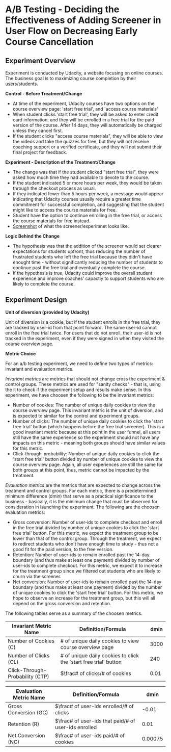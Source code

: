 # A/B Testing - Deciding the Effectiveness of Adding Screener in User Flow on Decreasing Early Course Cancellation

## Experiment Overview
Experiment is conducted by Udacity, a website focusing on online courses. The business goal is to maximizing course completion by their users/students. 

**Control - Before Treatment/Change**
- At time of the experiment, Udacity courses have two options on the course overview page: 'start free trial', and 'access course materials' 
- When student clicks 'start free trial', they will be asked to enter credit card information, and they will be enrolled in a free trial for the paid version of the course. After 14 days, they will automatically be charged unless they cancel first.  
- If the student clicks "access course materials", they will be able to view the videos and take the quizzes for free, but they will not receive coaching support or a verified certificate, and they will not submit their final project for feedback.

**Experiment - Description of the Treatment/Change**
- The change was that if the student clicked "start free trial", they were asked how much time they had available to devote to the course. 
- If the student indicated 5 or more hours per week, they would be taken through the checkout process as usual. 
- If they indicated fewer than 5 hours per week, a message would appear indicating that Udacity courses usually require a greater time commitment for successful completion, and suggesting that the student might like to access the course materials for free. 
- Student have the option to continue enrolling in the free trial, or access the course materials for free instead. 
- [Screenshot](https://drive.google.com/file/d/0ByAfiG8HpNUMakVrS0s4cGN2TjQ/view?usp=sharing) of what the screener/experimnet looks like.

**Logic Behind the Change**
- The hypothesis was that the addition of the screener would set clearer expectations for students upfront, thus reducing the number of frustrated students who left the free trial because they didn't have enought time - without significantly reducing the number of students to continue past the free trial and eventually complete the course. 
- If the hypothesis is true, Udacity could improve the overall student experience and improve coaches' capactiy to support students who are likely to complete the course. 

## Experiment Design

**Unit of diversion (provided by Udacity)**

Unit of diversion is a cookie, but if the student enrolls in the free trial, they are tracked by user-id from that point forward. The same user-id cannot enroll in the free trial twice. For users that do not enroll, their user-id is not tracked in the experiment, even if they were signed in when they visited the course overview page.

**Metric Choice**

For an a/b testing experiment, we need to define two types of metrics: invariant and evaluation metrics. 

*Invariant metrics* are metrics that should not change cross the experiment & control groups. These metrics are used for "sanity checks" - that is, using the it to check if the experiment setup and results make sense.
In this experiment, we have choosen the following to be the invariant metrics:
- Number of cookies: The number of unique daily cookies to view the course overview page. This invariant metric is the unit of diversion, and is expected to similar for the control and experiment groups. 
- Number of clicks: The number of unique daily cookies to click the 'start free trial' button (which happens before the free trial screener). This is a good invariant metric because at this point in the user funnel, all users still have the same experience so the experiment should not have any impacts on this metric - meaning both groups should have similar values for this metric. 
- Click-through-probability: Number of unique daily cookies to click the 'start free trial' button divided by number of unique cookies to view the course overview page. Again, all user experiences are still the same for both groups at this point, thus, metric cannot be impacted by the treatment. 


*Evaluation metrics* are the metrics that are expected to change across the treatment and control groups. For each metric, there is a predetermined minimum difference (dmin) that serve as a practical significance to the business - basically, it is the minimum change that must be observed for consideration in launching the experiment. 
The following are the choosen evaluation metrics:
- Gross conversion: Number of user-ids to complete checkout and enroll in the free trial divided by number of unique cookies to click the 'start free trial' button. For this metric, we expect the treatment group to be lower than that of the control group. Through the treatment, we expect to redirect students who don't have enough time to study - thus not a good fit for the paid version, to the free version.  
- Retention: Number of user-ids to remain enrolled past the 14-day boundary (and thus make at least one payment) divided by number of user-ids to complete checkout. For this metric, we expect it to increase for the treatment group since we filtered out students who are likely to churn via the screener. 
- Net conversion: Number of user-ids to remain enrolled past the 14-day boundary (and thus make at least one payment) divided by the number of unique cookies to click the 'start free trial' button. For this metric, we hope to observe an increase for the treatment group, but this will all depend on the gross conversion and retention. 

The following tables serve as a summary of the choosen metrics. 

| Invariant Metric Name | Definition/Formula | dmin
| ------------- | ------------- | ------------- | 
| Number of Cookies (C)  | # of unique daily cookies to view course overview page  | 3000  |
| Number of Clicks (CL)  | # of unique daily cookies to click the 'start free trial' button |  240  |
| Click-Through-Probability (CTP)  | $\frac# of clicks/# of cookies  |  0.01  | 

| Evaluation Metric Name | Definition/Formula  | dmin  |
| ------------- |-------------| -----|
| Gross Conversion (GC) | $\frac# of user-ids enrolled/# of clicks | -0.01 |
| Retention (R)   | $\frac# of user-ids that paid/# of user-ids enrolled  |  0.01 |
| Net Conversion (NC) | $\frac# of user-ids paid/# of cookies    |   0.00075 |
